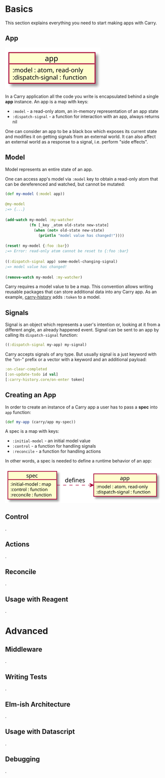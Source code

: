 # Basics

This section explains everything you need to start making apps with Carry. 

## App

![spec](/graphs/app.svg)

In a Carry application all the code you write is encapsulated behind a single **app** instance. 
An app is a map with keys:

* `:model` - a read-only atom, an in-memory representation of an app state
* `:dispatch-signal` - a function for interaction with an app, always returns nil

One can consider an app to be a black box which exposes its current state and modifies it on getting signals from an external world.
It can also affect an external world as a response to a signal, i.e. perform "side effects".

## Model

Model represents an entire state of an app. 
 
One can access app's model via `:model` key to obtain a read-only atom that can be dereferenced and watched, but cannot be mutated:

```cljs
(def my-model (:model app))

@my-model
;=> {...}

(add-watch my-model :my-watcher
           (fn [_key _atom old-state new-state]
             (when (not= old-state new-state)
               (println "model value has changed!"))))
               
(reset! my-model {:foo :bar})
;=> Error: read-only atom cannot be reset to {:foo :bar}
               
((:dispatch-signal app) some-model-changing-signal)
;=> model value has changed!

(remove-watch my-model :my-watcher)
```

Carry requires a model value to be a map. This convention allows writing reusable packages that can store additional data into any Carry app.
As an example, [carry-history](https://github.com/metametadata/carry/tree/master/contrib/history) adds `:token` to a model.

## Signals

Signal is an object which represents a user's intention or, looking at it from a different angle, an already happened event. 
Signal can be sent to an app by calling its `dispatch-signal` function:

```cljs
((:dispatch-signal my-app) my-signal)
```

Carry accepts signals of any type. But usually signal is a just keyword with the "on-" prefix or a vector with a keyword and an additional payload:

```cljs
:on-clear-completed
[:on-update-todo id val]
[:carry-history.core/on-enter token]
```

## Creating an App

In order to create an instance of a Carry app a user has to pass a **spec** into `app` function:

```cljs
(def my-app (carry/app my-spec))
```

A spec is a map with keys:

* `:initial-model` - an initial model value
* `:control` - a function for handling signals
* `:reconcile` - a function for handling actions

In other words, a spec is needed to define a runtime behavior of an app:

![spec](/graphs/spec-and-app.svg)

## Control
.

## Actions
.

## Reconcile
.

## Usage with Reagent
.

# Advanced

## Middleware
.

## Writing Tests
.

## Elm-ish Architecture
.

## Usage with Datascript
.

## Debugging
.
